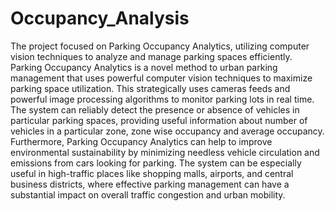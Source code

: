 # Occupancy_Analysis
The project focused on Parking Occupancy Analytics, utilizing computer vision techniques to analyze and manage parking spaces efficiently. Parking Occupancy Analytics is a novel method to urban parking management that uses powerful computer vision techniques to maximize parking space utilization. This strategically uses cameras feeds and powerful image processing algorithms to monitor parking lots in real time. The system can reliably detect the presence or absence of vehicles in particular parking spaces, providing useful information about number of vehicles in a particular zone, zone wise occupancy and average occupancy. 
Furthermore, Parking Occupancy Analytics can help to improve environmental sustainability by minimizing needless vehicle circulation and emissions from cars looking for parking. The system can be especially useful in high-traffic places like shopping malls, airports, and central business districts, where effective parking management can have a substantial impact on overall traffic congestion and urban mobility.
